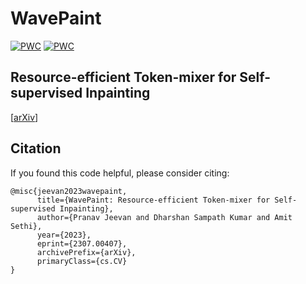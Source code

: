 # WavePaint

[![PWC](https://img.shields.io/endpoint.svg?url=https://paperswithcode.com/badge/wavepaint-resource-efficient-token-mixer-for/image-inpainting-on-imagenet)](https://paperswithcode.com/sota/image-inpainting-on-imagenet?p=wavepaint-resource-efficient-token-mixer-for)
[![PWC](https://img.shields.io/endpoint.svg?url=https://paperswithcode.com/badge/wavepaint-resource-efficient-token-mixer-for/image-inpainting-on-celeba-hq)](https://paperswithcode.com/sota/image-inpainting-on-celeba-hq?p=wavepaint-resource-efficient-token-mixer-for)

## Resource-efficient Token-mixer for Self-supervised Inpainting

[[arXiv](https://arxiv.org/abs/2307.00407v1)]

## Citation
If you found this code helpful, please consider citing: 
```
@misc{jeevan2023wavepaint,
      title={WavePaint: Resource-efficient Token-mixer for Self-supervised Inpainting}, 
      author={Pranav Jeevan and Dharshan Sampath Kumar and Amit Sethi},
      year={2023},
      eprint={2307.00407},
      archivePrefix={arXiv},
      primaryClass={cs.CV}
}

```